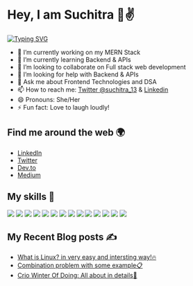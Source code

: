 # Hey, I am Suchitra 👋✌️

[![Typing SVG](https://readme-typing-svg.herokuapp.com?font=Montserrat&color=4FA5F7&size=22&lines=I'm+a+full+stack+developer;Enthusiast+in+design;Love+to+write+blogs;Good+in+problem+solving;Love+to+open+source)](https://git.io/typing-svg)

- 🔭 I’m currently working on my MERN Stack
- 🌱 I’m currently learning Backend & APIs
- 👯 I’m looking to collaborate on Full stack web development
- 🤔 I’m looking for help with Backend & APIs
- 💬 Ask me about Frontend Technologies and DSA
- 📫 How to reach me: [Twitter @suchitra_13](https://twitter.com/suchitra_13) &  [Linkedin](https://www.linkedin.com/in/suchitra-giri/)
- 😄 Pronouns: She/Her
- ⚡ Fun fact: Love to laugh loudly!

## Find me around the web 🌍

- [LinkedIn](https://www.linkedin.com/in/suchitra-giri/)
- [Twitter](https://twitter.com/suchitra_13)
- [Dev.to](https://dev.to/suchitr36309633)
- [Medium](https://suchigiri13.medium.com/)


## My skills 🚀

![](https://img.shields.io/badge/HTML5-E34F26?style=for-the-badge&logo=html5&logoColor=white)
![](https://img.shields.io/badge/JavaScript-F7DF1E?style=for-the-badge&logo=javascript&logoColor=black)
![](https://img.shields.io/badge/Node.js-43853D?style=for-the-badge&logo=node.js&logoColor=white)
![](https://img.shields.io/badge/CSS3-1572B6?style=for-the-badge&logo=css3&logoColor=white)
![](https://img.shields.io/badge/Markdown-000000?style=for-the-badge&logo=markdown&logoColor=white)
![](https://img.shields.io/badge/Express.js-404D59?style=for-the-badge)
![](https://img.shields.io/badge/React-20232A?style=for-the-badge&logo=react&logoColor=61DAFB)
![](https://img.shields.io/badge/Bootstrap-563D7C?style=for-the-badge&logo=bootstrap&logoColor=white)
![](https://img.shields.io/badge/jQuery-0769AD?style=for-the-badge&logo=jquery&logoColor=white)
![](https://img.shields.io/badge/Netlify-00C7B7?style=for-the-badge&logo=netlify&logoColor=white)
![](https://img.shields.io/badge/MongoDB-4EA94B?style=for-the-badge&logo=mongodb&logoColor=white)
![](https://img.shields.io/badge/Heroku-430098?style=for-the-badge&logo=heroku&logoColor=white)
![](https://img.shields.io/badge/Google_Cloud-4285F4?style=for-the-badge&logo=google-cloud&logoColor=white)
![](https://img.shields.io/badge/-canva-blue?style=for-the-badge)


## My Recent Blog posts ✍️

<!-- BLOG-POST-LIST:START -->
- [What is Linux? in very easy and intersting way!🔥](https://dev.to/suchitr36309633/what-is-linux-3jnc)
- [Combination problem with some example📋](https://dev.to/suchitr36309633/combinations-problem-3f83)
- [Crio Winter Of Doing: All about in details💁](https://suchigiri13.medium.com/crio-do-winter-of-doing-stage-1-ae75cb84fd4e)

<!-- BLOG-POST-LIST:END -->
